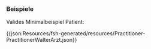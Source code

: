 ### Beispiele

Valides Minimalbeispiel Patient:

{{json:Resources/fsh-generated/resources/Practitioner-PractitionerWalterArzt.json}}
